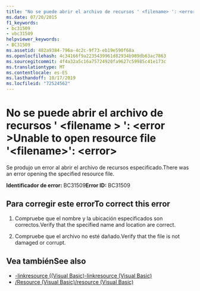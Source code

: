 ```yaml
---
title: "No se puede abrir el archivo de recursos ' <filename> ': <error>"
ms.date: 07/20/2015
f1_keywords:
- bc31509
- vbc31509
helpviewer_keywords:
- BC31509
ms.assetid: 482a9384-796a-4c2c-9f73-eb19e590f68a
ms.openlocfilehash: 4c34166f9a2235439961d82934b989db63ac7863
ms.sourcegitcommit: 4f4a32a5c16a75724920fa9627c59985c41e173c
ms.translationtype: MT
ms.contentlocale: es-ES
ms.lasthandoff: 10/17/2019
ms.locfileid: "72524562"
---
```

# <a name="unable-to-open-resource-file-filename-error"></a><span data-ttu-id="4f3d1-102">No se puede abrir el archivo de recursos ' \<filename > ': \<error ></span><span class="sxs-lookup"><span data-stu-id="4f3d1-102">Unable to open resource file '\<filename>': \<error></span></span>
<span data-ttu-id="4f3d1-103">Se produjo un error al abrir el archivo de recursos especificado.</span><span class="sxs-lookup"><span data-stu-id="4f3d1-103">There was an error opening the specified resource file.</span></span>  
  
 <span data-ttu-id="4f3d1-104">**Identificador de error:** BC31509</span><span class="sxs-lookup"><span data-stu-id="4f3d1-104">**Error ID:** BC31509</span></span>  
  
## <a name="to-correct-this-error"></a><span data-ttu-id="4f3d1-105">Para corregir este error</span><span class="sxs-lookup"><span data-stu-id="4f3d1-105">To correct this error</span></span>  
  
1. <span data-ttu-id="4f3d1-106">Compruebe que el nombre y la ubicación especificados son correctos.</span><span class="sxs-lookup"><span data-stu-id="4f3d1-106">Verify that the specified name and location are correct.</span></span>  
  
2. <span data-ttu-id="4f3d1-107">Compruebe que el archivo no esté dañado.</span><span class="sxs-lookup"><span data-stu-id="4f3d1-107">Verify that the file is not damaged or corrupt.</span></span>  
  
## <a name="see-also"></a><span data-ttu-id="4f3d1-108">Vea también</span><span class="sxs-lookup"><span data-stu-id="4f3d1-108">See also</span></span>

- [<span data-ttu-id="4f3d1-109">-linkresource ((Visual Basic)</span><span class="sxs-lookup"><span data-stu-id="4f3d1-109">-linkresource (Visual Basic)</span></span>](../../visual-basic/reference/command-line-compiler/linkresource.md)
- [<span data-ttu-id="4f3d1-110">/Resource (Visual Basic)</span><span class="sxs-lookup"><span data-stu-id="4f3d1-110">/resource (Visual Basic)</span></span>](../../visual-basic/reference/command-line-compiler/resource.md)
